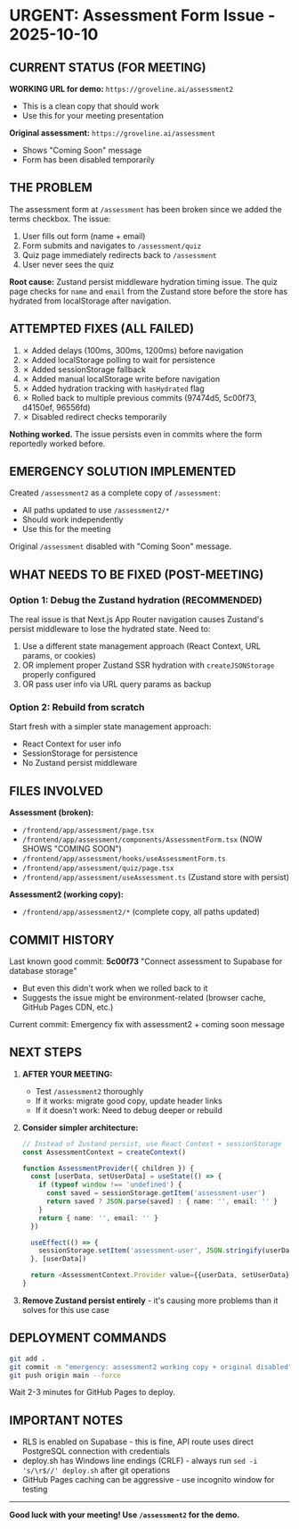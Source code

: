 # URGENT: Assessment Form Issue - 2025-10-10

## CURRENT STATUS (FOR MEETING)

**WORKING URL for demo:** `https://groveline.ai/assessment2`
- This is a clean copy that should work
- Use this for your meeting presentation

**Original assessment:** `https://groveline.ai/assessment`
- Shows "Coming Soon" message
- Form has been disabled temporarily

## THE PROBLEM

The assessment form at `/assessment` has been broken since we added the terms checkbox. The issue:

1. User fills out form (name + email)
2. Form submits and navigates to `/assessment/quiz`
3. Quiz page immediately redirects back to `/assessment`
4. User never sees the quiz

**Root cause:** Zustand persist middleware hydration timing issue. The quiz page checks for `name` and `email` from the Zustand store before the store has hydrated from localStorage after navigation.

## ATTEMPTED FIXES (ALL FAILED)

1. ✗ Added delays (100ms, 300ms, 1200ms) before navigation
2. ✗ Added localStorage polling to wait for persistence
3. ✗ Added sessionStorage fallback
4. ✗ Added manual localStorage write before navigation
5. ✗ Added hydration tracking with `hasHydrated` flag
6. ✗ Rolled back to multiple previous commits (97474d5, 5c00f73, d4150ef, 96556fd)
7. ✗ Disabled redirect checks temporarily

**Nothing worked.** The issue persists even in commits where the form reportedly worked before.

## EMERGENCY SOLUTION IMPLEMENTED

Created `/assessment2` as a complete copy of `/assessment`:
- All paths updated to use `/assessment2/*`
- Should work independently
- Use this for the meeting

Original `/assessment` disabled with "Coming Soon" message.

## WHAT NEEDS TO BE FIXED (POST-MEETING)

### Option 1: Debug the Zustand hydration (RECOMMENDED)
The real issue is that Next.js App Router navigation causes Zustand's persist middleware to lose the hydrated state. Need to:

1. Use a different state management approach (React Context, URL params, or cookies)
2. OR implement proper Zustand SSR hydration with `createJSONStorage` properly configured
3. OR pass user info via URL query params as backup

### Option 2: Rebuild from scratch
Start fresh with a simpler state management approach:
- React Context for user info
- SessionStorage for persistence
- No Zustand persist middleware

## FILES INVOLVED

**Assessment (broken):**
- `/frontend/app/assessment/page.tsx`
- `/frontend/app/assessment/components/AssessmentForm.tsx` (NOW SHOWS "COMING SOON")
- `/frontend/app/assessment/hooks/useAssessmentForm.ts`
- `/frontend/app/assessment/quiz/page.tsx`
- `/frontend/app/assessment/useAssessment.ts` (Zustand store with persist)

**Assessment2 (working copy):**
- `/frontend/app/assessment2/*` (complete copy, all paths updated)

## COMMIT HISTORY

Last known good commit: **5c00f73** "Connect assessment to Supabase for database storage"
- But even this didn't work when we rolled back to it
- Suggests the issue might be environment-related (browser cache, GitHub Pages CDN, etc.)

Current commit: Emergency fix with assessment2 + coming soon message

## NEXT STEPS

1. **AFTER YOUR MEETING:**
   - Test `/assessment2` thoroughly
   - If it works: migrate good copy, update header links
   - If it doesn't work: Need to debug deeper or rebuild

2. **Consider simpler architecture:**
   ```typescript
   // Instead of Zustand persist, use React Context + sessionStorage
   const AssessmentContext = createContext()

   function AssessmentProvider({ children }) {
     const [userData, setUserData] = useState(() => {
       if (typeof window !== 'undefined') {
         const saved = sessionStorage.getItem('assessment-user')
         return saved ? JSON.parse(saved) : { name: '', email: '' }
       }
       return { name: '', email: '' }
     })

     useEffect(() => {
       sessionStorage.setItem('assessment-user', JSON.stringify(userData))
     }, [userData])

     return <AssessmentContext.Provider value={{userData, setUserData}}>
   }
   ```

3. **Remove Zustand persist entirely** - it's causing more problems than it solves for this use case

## DEPLOYMENT COMMANDS

```bash
git add .
git commit -m "emergency: assessment2 working copy + original disabled"
git push origin main --force
```

Wait 2-3 minutes for GitHub Pages to deploy.

## IMPORTANT NOTES

- RLS is enabled on Supabase - this is fine, API route uses direct PostgreSQL connection with credentials
- deploy.sh has Windows line endings (CRLF) - always run `sed -i 's/\r$//' deploy.sh` after git operations
- GitHub Pages caching can be aggressive - use incognito window for testing

---

**Good luck with your meeting! Use `/assessment2` for the demo.**
